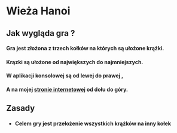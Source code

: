 # **Wieża Hanoi**
## **Jak wygląda gra ?**
#### Gra jest złożona z trzech kołków na których są ułożone krążki.
#### Krązki są ułożone od największych do najmniejszych.
#### W aplikacji konsolowej są od lewej do prawej ,
#### A na mojej [stronie internetowej](http://hanoi.simplecreator.pl/) od dołu do góry.
## **Zasady**
- #### Celem gry jest przełożenie wszystkich krążków na inny kołek
